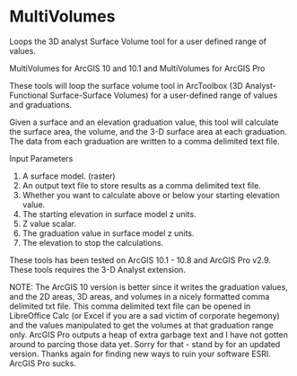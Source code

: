 # MultiVolumes
Loops the 3D analyst Surface Volume tool for a user defined range of values.


MultiVolumes for ArcGIS 10 and 10.1 and MultiVolumes for ArcGIS Pro


These tools will loop the surface volume tool in ArcToolbox 
(3D Analyst-Functional Surface-Surface Volumes) 
for a user-defined range of values and graduations.

Given a surface and an elevation graduation value, 
this tool will calculate the surface area, the volume, 
and the 3-D surface area at each graduation.  The data 
from each graduation are written to a comma delimited text 
file.

Input Parameters
1. A surface model. (raster)
2. An output text file to store results as a comma delimited text file.
3. Whether you want to calculate above or below your starting elevation value.
4. The starting elevation in surface model z units.
5. Z value scalar.
6. The graduation value in surface model z units.
7. The elevation to stop the calculations.


These tools has been tested on ArcGIS 10.1  - 10.8 and ArcGIS Pro v2.9.  These tools requires the 3-D Analyst extension.

NOTE:  The ArcGIS 10 version is better since it writes the graduation values, and the 2D areas, 3D areas, and volumes in a nicely formatted comma delimited txt file.
This comma delimited text file can be opened in LibreOffice Calc (or Excel if you are a sad victim of corporate hegemony) and the values manipulated to get the volumes at that graduation range only.  ArcGIS Pro outputs a heap of extra garbage text and I have not gotten around to parcing those data yet.  Sorry for that - stand by for an updated version.  Thanks again for finding new ways to ruin your software ESRI.  ArcGIS Pro sucks.
